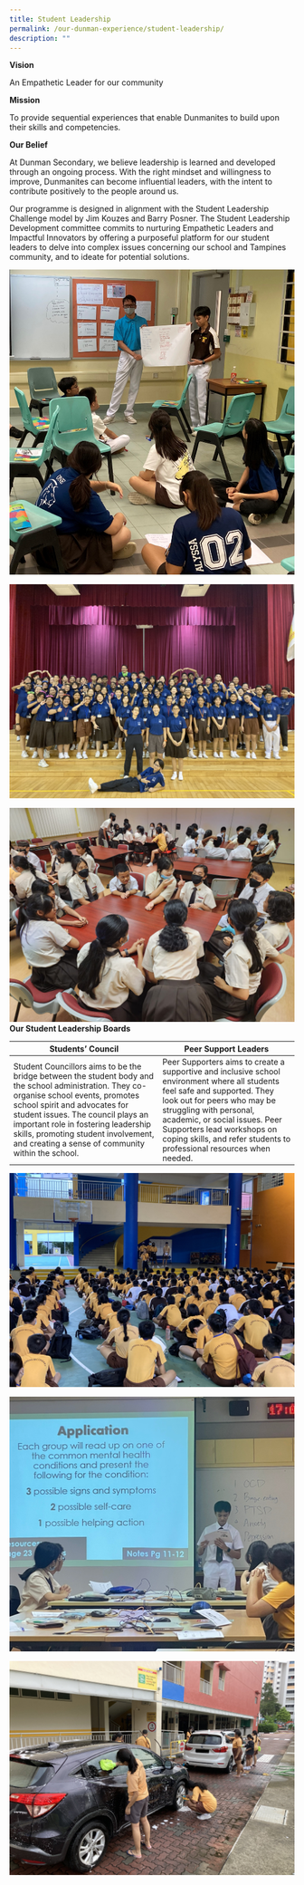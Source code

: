 ```yaml
---
title: Student Leadership
permalink: /our-dunman-experience/student-leadership/
description: ""
---
```

**Vision**

An Empathetic Leader for our community

**Mission**

To provide sequential experiences that enable Dunmanites to build upon their skills and competencies. 

**Our Belief**

At Dunman Secondary, we believe leadership is learned and developed through an ongoing process. With the right mindset and willingness to improve, Dunmanites can become influential leaders, with the intent to contribute positively to the people around us.  

Our programme is designed in alignment with the Student Leadership Challenge model by Jim Kouzes and Barry Posner. The Student Leadership Development committee commits to nurturing Empathetic Leaders and Impactful Innovators by offering a purposeful platform for our student leaders to delve into complex issues concerning our school and Tampines community, and to ideate for potential solutions.

![](/images/Our%20Special%20Programmes/Student%20Leadership/Student_leadership_2842023/photo%201.jpg)

![](/images/Our%20Special%20Programmes/Student%20Leadership/Student_leadership_2842023/photo%202.jpg)

![](/images/Our%20Special%20Programmes/Student%20Leadership/Student_leadership_2842023/photo%203.jpeg)
**Our Student Leadership Boards**


| **Students’ Council** | **Peer Support Leaders** | 
| -------- | -------- | 
|Student Councillors aims to be the bridge between the student body and the school administration. They co-organise school events, promotes school spirit and advocates for student issues. The council plays an important role in fostering leadership skills, promoting student involvement, and creating a sense of community within the school.   | Peer Supporters aims to create a supportive and inclusive school environment where all students feel safe and supported. They look out for peers who may be struggling with personal, academic, or social issues. Peer Supporters lead workshops on coping skills, and refer students to professional resources when needed.  
     
![](/images/Our%20Special%20Programmes/Student%20Leadership/Student_leadership_2842023/photo%204.jpg)

![](/images/Our%20Special%20Programmes/Student%20Leadership/Student_leadership_2842023/photo%205.jpeg)

![](/images/Our%20Special%20Programmes/Student%20Leadership/Student_leadership_2842023/photo%206.jpg)